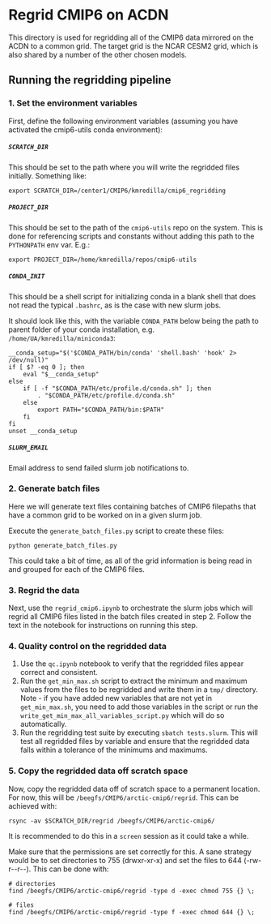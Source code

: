 # Regrid CMIP6 on ACDN

This directory is used for regridding all of the CMIP6 data mirrored on the ACDN to a common grid. The target grid is the NCAR CESM2 grid, which is also shared by a number of the other chosen models.


## Running the regridding pipeline

### 1. Set the environment variables

First, define the following environment variables (assuming you have activated the cmip6-utils conda environment):

##### `SCRATCH_DIR`

This should be set to the path where you will write the regridded files initially. Something like:

```
export SCRATCH_DIR=/center1/CMIP6/kmredilla/cmip6_regridding
```

##### `PROJECT_DIR`

This should be set to the path of the `cmip6-utils` repo on the system. This is done for referencing scripts and constants without adding this path to the `PYTHONPATH` env var. E.g.:

```
export PROJECT_DIR=/home/kmredilla/repos/cmip6-utils
``` 

##### `CONDA_INIT`

This should be a shell script for initializing conda in a blank shell that does not read the typical `.bashrc`, as is the case with new slurm jobs.

It should look like this, with the variable `CONDA_PATH` below being the path to parent folder of your conda installation, e.g. `/home/UA/kmredilla/miniconda3`:

```
__conda_setup="$('$CONDA_PATH/bin/conda' 'shell.bash' 'hook' 2> /dev/null)"
if [ $? -eq 0 ]; then
    eval "$__conda_setup"
else
    if [ -f "$CONDA_PATH/etc/profile.d/conda.sh" ]; then
        . "$CONDA_PATH/etc/profile.d/conda.sh"
    else
        export PATH="$CONDA_PATH/bin:$PATH"
    fi
fi
unset __conda_setup
```

##### `SLURM_EMAIL`

Email address to send failed slurm job notifications to.

### 2. Generate batch files

Here we will generate text files containing batches of CMIP6 filepaths that have a common grid to be worked on in a given slurm job. 

Execute the `generate_batch_files.py` script to create these files:

```
python generate_batch_files.py
```

This could take a bit of time, as all of the grid information is being read in and grouped for each of the CMIP6 files. 

### 3. Regrid the data

Next, use the `regrid_cmip6.ipynb` to orchestrate the slurm jobs which will regrid all CMIP6 files listed in the batch files created in step 2. Follow the text in the notebook for instructions on running this step. 

### 4. Quality control on the regridded data

1. Use the `qc.ipynb` notebook to verify that the regridded files appear correct and consistent.
2. Run the `get_min_max.sh` script to extract the minimum and maximum values from the files to be regridded and write them in a `tmp/` directory. Note - if you have added new variables that are not yet in `get_min_max.sh`, you need to add those variables in the script or run the `write_get_min_max_all_variables_script.py` which will do so automatically.
3. Run the regridding test suite by executing `sbatch tests.slurm`.  This will test all regridded files by variable and ensure that the regridded data falls within a tolerance of the minimums and maximums.


### 5. Copy the regridded data off scratch space

Now, copy the regridded data off of scratch space to a permanent location. For now, this will be `/beegfs/CMIP6/arctic-cmip6/regrid`. This can be achieved with:

```
rsync -av $SCRATCH_DIR/regrid /beegfs/CMIP6/arctic-cmip6/
```

It is recommended to do this in a `screen` session as it could take a while. 

Make sure that the permissions are set correctly for this. A sane strategy would be to set directories to 755 (drwxr-xr-x) and set the files to 644 (-rw-r--r--). This can be done with:

```
# directories
find /beegfs/CMIP6/arctic-cmip6/regrid -type d -exec chmod 755 {} \;

# files
find /beegfs/CMIP6/arctic-cmip6/regrid -type f -exec chmod 644 {} \;
```
